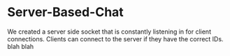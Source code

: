 # Server-Based-Chat

We created a server side socket that is constantly listening in for client connections. Clients can connect to the server if they have the correct IDs. blah blah
